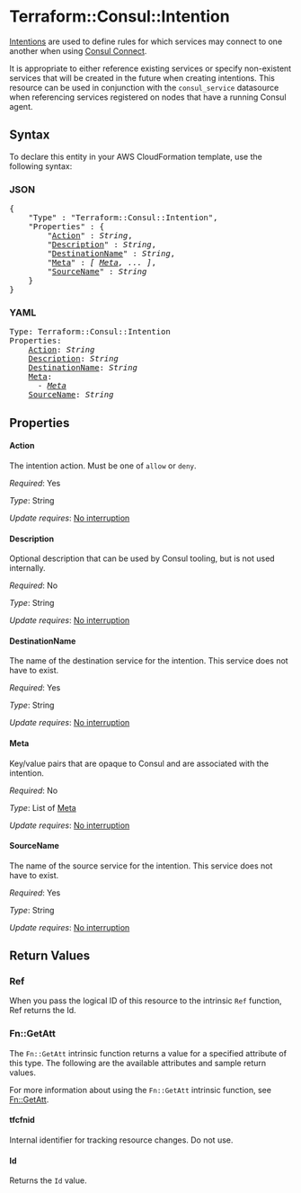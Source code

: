 # Terraform::Consul::Intention

[Intentions](https://www.consul.io/docs/connect/intentions.html) are used to define
rules for which services may connect to one another when using [Consul Connect](https://www.consul.io/docs/connect/index.html).

It is appropriate to either reference existing services or specify non-existent services
that will be created in the future when creating intentions. This resource can be used
in conjunction with the `consul_service` datasource when referencing services
registered on nodes that have a running Consul agent.

## Syntax

To declare this entity in your AWS CloudFormation template, use the following syntax:

### JSON

<pre>
{
    "Type" : "Terraform::Consul::Intention",
    "Properties" : {
        "<a href="#action" title="Action">Action</a>" : <i>String</i>,
        "<a href="#description" title="Description">Description</a>" : <i>String</i>,
        "<a href="#destinationname" title="DestinationName">DestinationName</a>" : <i>String</i>,
        "<a href="#meta" title="Meta">Meta</a>" : <i>[ <a href="meta.md">Meta</a>, ... ]</i>,
        "<a href="#sourcename" title="SourceName">SourceName</a>" : <i>String</i>
    }
}
</pre>

### YAML

<pre>
Type: Terraform::Consul::Intention
Properties:
    <a href="#action" title="Action">Action</a>: <i>String</i>
    <a href="#description" title="Description">Description</a>: <i>String</i>
    <a href="#destinationname" title="DestinationName">DestinationName</a>: <i>String</i>
    <a href="#meta" title="Meta">Meta</a>: <i>
      - <a href="meta.md">Meta</a></i>
    <a href="#sourcename" title="SourceName">SourceName</a>: <i>String</i>
</pre>

## Properties

#### Action

The intention action. Must be one of `allow` or `deny`.

_Required_: Yes

_Type_: String

_Update requires_: [No interruption](https://docs.aws.amazon.com/AWSCloudFormation/latest/UserGuide/using-cfn-updating-stacks-update-behaviors.html#update-no-interrupt)

#### Description

Optional description that can be used by Consul
tooling, but is not used internally.

_Required_: No

_Type_: String

_Update requires_: [No interruption](https://docs.aws.amazon.com/AWSCloudFormation/latest/UserGuide/using-cfn-updating-stacks-update-behaviors.html#update-no-interrupt)

#### DestinationName

The name of the destination service for the intention. This
service does not have to exist.

_Required_: Yes

_Type_: String

_Update requires_: [No interruption](https://docs.aws.amazon.com/AWSCloudFormation/latest/UserGuide/using-cfn-updating-stacks-update-behaviors.html#update-no-interrupt)

#### Meta

Key/value pairs that are opaque to Consul and are associated
with the intention.

_Required_: No

_Type_: List of <a href="meta.md">Meta</a>

_Update requires_: [No interruption](https://docs.aws.amazon.com/AWSCloudFormation/latest/UserGuide/using-cfn-updating-stacks-update-behaviors.html#update-no-interrupt)

#### SourceName

The name of the source service for the intention. This
service does not have to exist.

_Required_: Yes

_Type_: String

_Update requires_: [No interruption](https://docs.aws.amazon.com/AWSCloudFormation/latest/UserGuide/using-cfn-updating-stacks-update-behaviors.html#update-no-interrupt)

## Return Values

### Ref

When you pass the logical ID of this resource to the intrinsic `Ref` function, Ref returns the Id.

### Fn::GetAtt

The `Fn::GetAtt` intrinsic function returns a value for a specified attribute of this type. The following are the available attributes and sample return values.

For more information about using the `Fn::GetAtt` intrinsic function, see [Fn::GetAtt](https://docs.aws.amazon.com/AWSCloudFormation/latest/UserGuide/intrinsic-function-reference-getatt.html).

#### tfcfnid

Internal identifier for tracking resource changes. Do not use.

#### Id

Returns the <code>Id</code> value.

